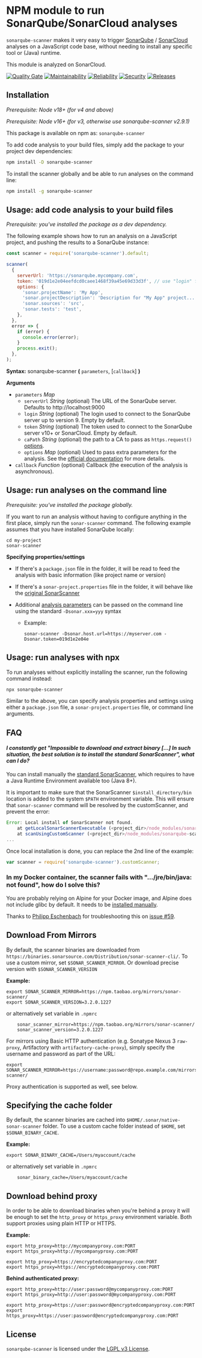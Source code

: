 # NPM module to run SonarQube/SonarCloud analyses

`sonarqube-scanner` makes it very easy to trigger [SonarQube](https://www.sonarqube.org)
/ [SonarCloud](https://sonarcloud.io) analyses on a JavaScript code base, without needing
to install any specific tool or (Java) runtime.

This module is analyzed on SonarCloud.

[![Quality Gate](https://sonarcloud.io/api/project_badges/measure?project=SonarSource_sonar-scanner-npm&metric=alert_status)](https://sonarcloud.io/project/overview?id=SonarSource_sonar-scanner-npm) [![Maintainability](https://sonarcloud.io/api/project_badges/measure?project=SonarSource_sonar-scanner-npm&metric=sqale_rating)](https://sonarcloud.io/project/overview?id=SonarSource_sonar-scanner-npm) [![Reliability](https://sonarcloud.io/api/project_badges/measure?project=SonarSource_sonar-scanner-npm&metric=reliability_rating)](https://sonarcloud.io/project/overview?id=SonarSource_sonar-scanner-npm) [![Security](https://sonarcloud.io/api/project_badges/measure?project=SonarSource_sonar-scanner-npm&metric=security_rating)](https://sonarcloud.io/project/overview?id=SonarSource_sonar-scanner-npm) [![Releases](https://img.shields.io/github/release/SonarSource/sonar-scanner-npm.svg)](https://github.com/SonarSource/sonar-scanner-npm/releases)

## Installation

_Prerequisite: Node v18+ (for v4 and above)_

_Prerequisite: Node v16+ (for v3, otherwise use sonarqube-scanner v2.9.1)_

This package is available on npm as: `sonarqube-scanner`

To add code analysis to your build files, simply add the package to your project dev dependencies:

```sh
npm install -D sonarqube-scanner
```

To install the scanner globally and be able to run analyses on the command line:

```sh
npm install -g sonarqube-scanner
```

## Usage: add code analysis to your build files

_Prerequisite: you've installed the package as a dev dependency._

The following example shows how to run an analysis on a JavaScript
project, and pushing the results to a SonarQube instance:

```javascript
const scanner = require('sonarqube-scanner').default;

scanner(
  {
    serverUrl: 'https://sonarqube.mycompany.com',
    token: '019d1e2e04eefdcd0caee1468f39a45e69d33d3f', // use "login" for SQ up to version 9
    options: {
      'sonar.projectName': 'My App',
      'sonar.projectDescription': 'Description for "My App" project...',
      'sonar.sources': 'src',
      'sonar.tests': 'test',
    },
  },
  error => {
    if (error) {
      console.error(error);
    }
    process.exit();
  },
);
```

**Syntax:** sonarqube-scanner **(** `parameters`, [`callback`] **)**

**Arguments**

- `parameters` _Map_
  - `serverUrl` _String_ (optional) The URL of the SonarQube server. Defaults to http://localhost:9000
  - `login` _String_ (optional) The login used to connect to the SonarQube server up to version 9. Empty by default.
  - `token` _String_ (optional) The token used to connect to the SonarQube server v10+ or SonarCloud. Empty by default.
  - `caPath` _String_ (optional) the path to a CA to pass as `https.request()` [options](https://nodejs.org/api/https.html#https_https_request_options_callback).
  - `options` _Map_ (optional) Used to pass extra parameters for the analysis. See the [official documentation](http://redirect.sonarsource.com/doc/analysis-parameters.html) for more details.
- `callback` _Function_ (optional)
  Callback (the execution of the analysis is asynchronous).

## Usage: run analyses on the command line

_Prerequisite: you've installed the package globally._

If you want to run an analysis without having to configure anything in the first place, simply run the `sonar-scanner` command. The following
example assumes that you have installed SonarQube locally:

```
cd my-project
sonar-scanner
```

**Specifying properties/settings**

- If there's a `package.json` file in the folder, it will be read to feed the analysis with basic information (like project name or version)
- If there's a `sonar-project.properties` file in the folder, it will behave like the [original SonarScanner](https://redirect.sonarsource.com/doc/install-configure-scanner.html)
- Additional [analysis parameters](https://redirect.sonarsource.com/doc/analysis-parameters.html) can be passed on the command line using the standard `-Dsonar.xxx=yyy` syntax

  - Example:

    `sonar-scanner -Dsonar.host.url=https://myserver.com -Dsonar.token=019d1e2e04e`

## Usage: run analyses with npx

To run analyses without explicitly installing the scanner, run the following command instead:

```sh
npx sonarqube-scanner
```

Similar to the above, you can specify analysis properties and settings using either a `package.json` file, a `sonar-project.properties` file, or command line arguments.

## FAQ

#### _I constantly get "Impossible to download and extract binary [...] In such situation, the best solution is to install the standard SonarScanner", what can I do?_

You can install manually the [standard SonarScanner](https://docs.sonarsource.com/sonarqube/latest/analyzing-source-code/scanners/sonarscanner/),
which requires to have a Java Runtime Environment available too (Java 8+).

It is important to make sure that the SonarScanner `$install_directory/bin` location is added to the system `$PATH` environment variable. This will ensure that `sonar-scanner` command will be resolved by the customScanner, and prevent the error:

```javascript
Error: Local install of SonarScanner not found.
    at getLocalSonarScannerExecutable (<project_dir>/node_modules/sonarqube-scanner/src/sonar-scanner-executable.js:153:11)
    at scanUsingCustomScanner (<project_dir>/node_modules/sonarqube-scanner/src/index.js:52:3)
...
```

Once local installation is done, you can replace the 2nd line of the example:

```javascript
var scanner = require('sonarqube-scanner').customScanner;
```

### In my Docker container, the scanner fails with ".../jre/bin/java: not found", how do I solve this?

You are probably relying on Alpine for your Docker image, and Alpine does not include glibc by default.
It needs to be [installed manually](https://laptrinhx.com/docker-for-mac-alpine-glibc-issues-802275018).

Thanks to [Philipp Eschenbach](https://github.com/peh) for troubleshooting this on [issue #59](https://github.com/bellingard/sonar-scanner-npm/issues/59).

## Download From Mirrors

By default, the scanner binaries are downloaded from `https://binaries.sonarsource.com/Distribution/sonar-scanner-cli/`.
To use a custom mirror, set `$SONAR_SCANNER_MIRROR`. Or download precise version with `$SONAR_SCANNER_VERSION`

**Example:**

```shell
export SONAR_SCANNER_MIRROR=https://npm.taobao.org/mirrors/sonar-scanner/
export SONAR_SCANNER_VERSION=3.2.0.1227
```

or alternatively set variable in `.npmrc`

```
    sonar_scanner_mirror=https://npm.taobao.org/mirrors/sonar-scanner/
    sonar_scanner_version=3.2.0.1227
```

For mirrors using Basic HTTP authentication (e.g. Sonatype Nexus 3 `raw-proxy`, Artifactory with `artifactory-cache-proxy`), simply specify the username and password
as part of the URL:

```shell
export SONAR_SCANNER_MIRROR=https://username:password@repo.example.com/mirrors/sonar-scanner/
```

Proxy authentication is supported as well, see below.

## Specifying the cache folder

By default, the scanner binaries are cached into `$HOME/.sonar/native-sonar-scanner` folder.
To use a custom cache folder instead of `$HOME`, set `$SONAR_BINARY_CACHE`.

**Example:**

```shell
export SONAR_BINARY_CACHE=/Users/myaccount/cache
```

or alternatively set variable in `.npmrc`

```
    sonar_binary_cache=/Users/myaccount/cache
```

## Download behind proxy

In order to be able to download binaries when you're behind a proxy it will be enough to set the `http_proxy` or `https_proxy` environment variable. Both support proxies using plain HTTP or HTTPS.

**Example:**

```shell
export http_proxy=http://mycompanyproxy.com:PORT
export https_proxy=http://mycompanyproxy.com:PORT

export http_proxy=https://encryptedcompanyproxy.com:PORT
export https_proxy=https://encryptedcompanyproxy.com:PORT
```

**Behind authenticated proxy:**

```shell
export http_proxy=http://user:password@mycompanyproxy.com:PORT
export https_proxy=http://user:password@mycompanyproxy.com:PORT

export http_proxy=https://user:password@encryptedcompanyproxy.com:PORT
export https_proxy=https://user:password@encryptedcompanyproxy.com:PORT
```

## License

`sonarqube-scanner` is licensed under the [LGPL v3 License](http://www.gnu.org/licenses/lgpl.txt).
